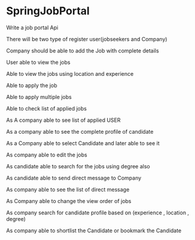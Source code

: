 # SpringJobPortal
Write a job portal Api

There will be two type of register user(jobseekers and Company)

Company should be able to add the Job with complete details

User able to view the jobs

Able to view the jobs using location and experience

Able to apply the job

Able to apply multiple jobs

Able to check list of applied jobs

As A company able to see list of applied USER

As a company able to see the complete profile of candidate

As a Company able to select Candidate and later able to see it

As company able to edit the jobs

As candidate able to search for the jobs using degree also

As candidate able to send direct message to Company

As company able to see the list of direct message

As Company able to change the view order of jobs

As company search for candidate profile based on (experience , location , degree)

As company able to shortlist the Candidate or bookmark the Candidate


